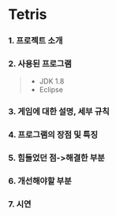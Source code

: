 # Tetris
      
### 1. 프로젝트 소개   
### 2. 사용된 프로그램
>* JDK 1.8
>* Eclipse
### 3. 게임에 대한 설명, 세부 규칙
### 4. 프로그램의 장점 및 특징
### 5. 힘들었던 점->해결한 부분
### 6. 개선해야할 부분
### 7. 시연
